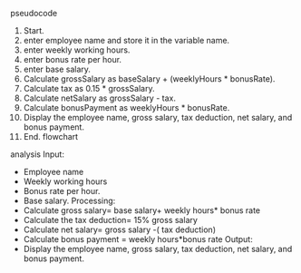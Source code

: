 pseudocode
1. Start.
2. enter employee name and store it in the variable name.
3. enter weekly working hours.
4. enter bonus rate per hour.
5. enter base salary.
6. Calculate grossSalary as baseSalary + (weeklyHours * bonusRate).
7. Calculate tax as 0.15 * grossSalary.
8. Calculate netSalary as grossSalary - tax.
9. Calculate bonusPayment as weeklyHours * bonusRate.
10. Display the employee name, gross salary, tax deduction, net salary, and bonus payment.
11. End.
  flowchart

analysis
 Input:
- Employee name
- Weekly working hours
- Bonus rate per hour.
- Base salary.
Processing:
- Calculate gross salary=  base salary+ weekly hours* bonus rate
- Calculate the tax deduction= 15% gross salary
- Calculate net salary= gross salary -( tax deduction)
- Calculate bonus payment = weekly hours*bonus rate
Output:
- Display the employee name, gross salary, tax deduction, net salary, and bonus payment.
